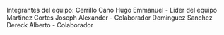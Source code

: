 Integrantes del equipo:
Cerrillo Cano Hugo Emmanuel - Lider del equipo
Martinez Cortes Joseph Alexander - Colaborador 
Dominguez Sanchez Dereck Alberto - Colaborador